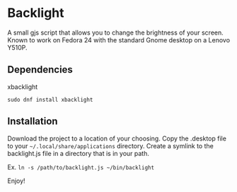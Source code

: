 # Backlight

A small gjs script that allows you to change the brightness of your screen. Known to work on Fedora 24 with the standard Gnome desktop on a Lenovo Y510P.

## Dependencies

xbacklight

`sudo dnf install xbacklight`

## Installation

Download the project to a location of your choosing. Copy the .desktop file to your `~/.local/share/applications` directory. Create a symlink to the backlight.js file in a directory that is in your path.

Ex.
`ln -s /path/to/backlight.js ~/bin/backlight`

Enjoy!
